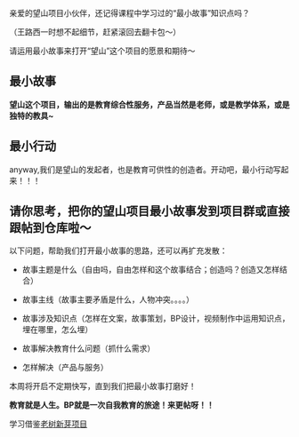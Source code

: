 
亲爱的望山项目小伙伴，还记得课程中学习过的“最小故事”知识点吗？

（王路西一时想不起细节，赶紧滚回去翻卡包～）


请运用最小故事来打开“望山”这个项目的愿景和期待～

## 最小故事


**望山这个项目，输出的是教育综合性服务，产品当然是老师，或是教学体系，或是独特的教具~**

## 最小行动

anyway,我们是望山的发起者，也是教育可供性的创造者。开动吧，最小行动写起来！！！

## 请你思考，把你的望山项目最小故事发到项目群或直接跟帖到仓库啦～

以下问题，帮助我们打开最小故事的思路，还可以再扩充发散：

- 故事主题是什么（自由吗，自由怎样和这个故事结合；创造吗？创造又怎样结合）

- 故事主线（故事主要矛盾是什么，人物冲突。。。。）

- 故事涉及知识点（怎样在文案，故事策划，BP设计，视频制作中运用知识点，埋在哪里，怎么埋）

- 故事解决教育什么问题（抓什么需求）

- 怎样解决（产品与服务）

本周将开启不定期快写，直到我们把最小故事打磨好！


**教育就是人生。BP就是一次自我教育的旅途！来更帖呀！！**

学习借鉴[老树新芽项目](https://github.com/Mina-yy/BPstory/issues/7)
